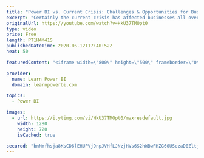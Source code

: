 ```yaml
---
title: "Power BI vs. Current Crisis: Challenges & Opportunities for Businesses and Power BI Professionals"
excerpt: "Certainly the current crisis has affected businesses all over the world. But how can we reframe the current challenges and focus on opportunities. We would hear from Speakers ➔ Positive examples of what's still working ➔ Clients/Businesses that are still moving forward ➔ What Speakers are doing themselves"
originalUrl: https://youtube.com/watch?v=HkU37TMOpt0
type: video
price: Free
length: PT1H4M41S
publishedDateTime: 2020-06-12T17:40:52Z
heat: 50

featuredContent: "<iframe width=\"800\" height=\"500\" frameborder=\"0\" src=\"https://www.youtube.com/embed/HkU37TMOpt0\" allow=\"accelerometer; autoplay; encrypted-media; gyroscope; picture-in-picture\" allowfullscreen></iframe>"

provider:
  name: Learn Power BI
  domain: learnpowerbi.com

topics:
  - Power BI

images:
  - url: https://i.ytimg.com/vi/HkU37TMOpt0/maxresdefault.jpg
    width: 1280
    height: 720
    isCached: true

secured: "bnNmfhsja8KsCD6lEHUPVj9npJVHfLJNzjHVs6S2hWBwFHZG60USezaD0ZltjzhDb2Dk3+k0WCMMPzP0/afg5l43vgsimyVqX5ekKoZZyR/Y6lzMARtuEyCLS+KQgpsZJ6UtTJzrO8lCh3d2vFih28sHB4gCS/x9WPoEYGgo2HT4+I6Mnxr1vlwqDCAtQB5OvOtsyvFXjEejZ3ErYwmyrxtQzRdx4TDdBjhExwnPawLcyhUD9AlHu1bbXDABRKtvZbm62blTbtczO7idb0jmstsQ7wGDJeryWSiPOC0ZqFnqnt23b/o6sfKBr2XgsBSHQKDiup81IpILJQORSuGBo18+GJqPyoFzj8OF9Hpxxx7anuIY84ywdSSdl+6Y1Xl+D8sWUs6m71yd5JJfU2PdR7Qj0DzS1uvZABfEU0YW0w0=;iIiMXej6S4S7tHQFyHwiFg=="
---
```


